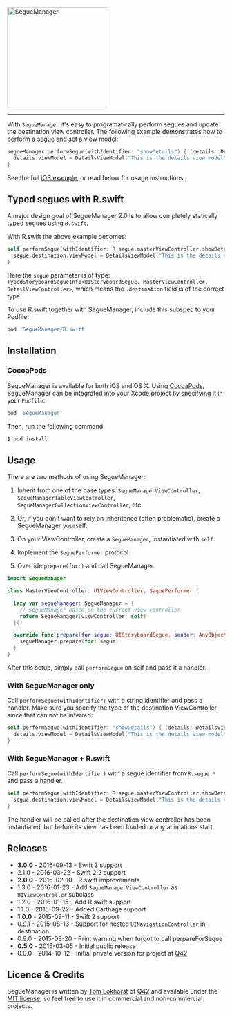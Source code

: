 <img src="https://cloud.githubusercontent.com/assets/75655/6469027/8ef96b9e-c1d9-11e4-87a1-b76bfa3b820d.png" width="234" alt="SegueManager">
<hr>

With `SegueManager` it's easy to programatically perform segues and update the destination view controller.
The following example demonstrates how to perform a segue and set a view model:

```swift
segueManager.performSegue(withIdentifier: "showDetails") { (details: DetailsViewController) in
  details.viewModel = DetailsViewModel("This is the details view model")
}
```

See the full [iOS example](https://github.com/tomlokhorst/SegueManager/blob/develop/examples/iOS-Example/SegueExample/MasterViewController.swift), or read below for usage instructions.


Typed segues with R.swift
-------------------------

A major design goal of SegueManager 2.0 is to allow completely statically typed segues using [`R.swift`](https://github.com/mac-cain13/R.swift).

With R.swift the above example becomes:

```swift
self.performSegue(withIdentifier: R.segue.masterViewController.showDetails) { segue in
  segue.destination.viewModel = DetailsViewModel("This is the details view model")
}
```

Here the `segue` parameter is of type: `TypedStoryboardSegueInfo<UIStoryboardSegue, MasterViewController, DetailViewController>`, which means the `.destination` field is of the correct type.

To use R.swift together with SegueManager, include this subspec to your Podfile:

```ruby
pod 'SegueManager/R.swift'
```


Installation
------------

### CocoaPods

SegueManager is available for both iOS and OS X. Using [CocoaPods](http://cocoapods.org), SegueManager can be integrated into your Xcode project by specifying it in your `Podfile`:

```ruby
pod 'SegueManager'
```

Then, run the following command:

```bash
$ pod install
```

Usage
---------

There are two methods of using SegueManager:

1. Inherit from one of the base types: `SegueManagerViewController`, `SegueManagerTableViewController`, `SegueManagerCollectionViewController`, etc.
2. Or, if you don't want to rely on inheritance (often problematic), create a SegueManager yourself:

  1. On your ViewController, create a `SegueManager`, instantiated with `self`.
  2. Implement the `SeguePerformer` protocol
  3. Override `prepare(for:)` and call SegueManager.

```swift
import SegueManager

class MasterViewController: UIViewController, SeguePerformer {

  lazy var segueManager: SegueManager = {
    // SegueManager based on the current view controller
    return SegueManager(viewController: self)
  }()

  override func prepare(for segue: UIStoryboardSegue, sender: AnyObject?) {
    segueManager.prepare(for: segue)
  }
}
```

After this setup, simply call `performSegue` on self and pass it a handler.

### With SegueManager only

Call `performSegue(withIdentifier)` with a string identifier and pass a handler. Make sure you specify the type of the destination ViewController, since that can not be inferred:

```swift
self.performSegue(withIdentifier: "showDetails") { (details: DetailsViewController) in
  details.viewModel = DetailsViewModel("This is the details view model")
}
```

### With SegueManager + R.swift

Call `performSegue(withIdentifier)` with a segue identifier from `R.segue.*` and pass a handler.

```swift
self.performSegue(withIdentifier: R.segue.masterViewController.showDetails) { segue in
  segue.destination.viewModel = DetailsViewModel("This is the details view model")
}
```

The handler will be called after the destination view controller has been instantiated, but before its view has been loaded or any animations start.


Releases
--------

 - **3.0.0** - 2016-09-13 - Swift 3 support
 - 2.1.0 - 2016-03-22 - Swift 2.2 support
 - **2.0.0** - 2016-02-10 - R.swift improvements
 - 1.3.0 - 2016-01-23 - Add `SegueManagerViewController` as `UIViewController` subclass
 - 1.2.0 - 2016-01-15 - Add R.swift support
 - 1.1.0 - 2015-09-22 - Added Carthage support
 - **1.0.0** - 2015-09-11 - Swift 2 support
 - 0.9.1 - 2015-08-13 - Support for nested `UINavigationController` in destination
 - 0.9.0 - 2015-03-20 - Print warning when forgot to call perpareForSegue
 - **0.5.0** - 2015-03-05 - Initial public release
 - 0.0.0 - 2014-10-12 - Initial private version for project at [Q42](http://q42.com)


Licence & Credits
-----------------

SegueManager is written by [Tom Lokhorst](https://twitter.com/tomlokhorst) of [Q42](http://q42.com) and available under the [MIT license](https://github.com/tomlokhorst/SegueManager/blob/develop/LICENSE), so feel free to use it in commercial and non-commercial projects.

